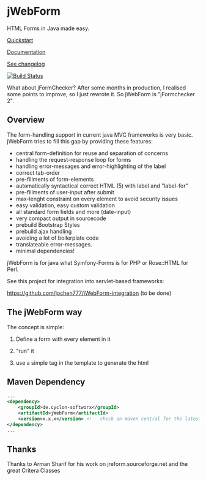 # jWebForm

HTML Forms in Java made easy.  

[Quickstart](doc/quickstart.md)

[Documentation](doc/start.md)

[See changelog](doc/CHANGELOG.md)

[![Build Status](https://travis-ci.org/jochen777/jFormchecker.svg?branch=master)](https://travis-ci.org/jochen777/jFormchecker)

What about jFormChecker? After some months in production, I realised some points to improve, so I just rewrote it. So jWebForm is "jFormchecker 2". 

## Overview

The form-handling support in current java MVC frameworks is very basic. jWebForm tries to fill this gap by providing these features:

* central form-definition for reuse and separation of concerns
* handling the request-response loop for forms
* handling error-messages and error-highlighting of the label
* correct tab-order
* pre-fillments of form-elements
* automatically syntactical correct HTML (5) with label and "label-for"
* pre-fillments of user-input after submit
* max-lenght constraint on every element to avoid security issues
* easy validation, easy custom validation
* all standard form fields and more (date-input)
* very compact output in sourcecode
* prebuild Bootstrap Styles
* prebuild ajax handling
* avoiding a lot of boilerplate code
* translateable error-messages.
* minimal dependencies!

jWebForm is for java what Symfony-Forms is for PHP or Rose::HTML for Perl.

See this project for integration into servlet-based frameworks:

https://github.com/jochen777/jWebForm-integration (to be done)



## The jWebForm way

The concept is simple: 

1. Define a form with every element in it

2. "run" it

3. use a simple tag in the template to generate the html




## Maven Dependency
```xml
...
<dependency>
    <groupId>de.cyclon-softworx</groupId>
    <artifactId>jWebForm</artifactId>
    <version>x.x.x</version> <!-- check on maven central for the latest version -->
</dependency>
...
```


## Thanks

Thanks to Arman Sharif for his work on jreform.sourceforge.net and the great Critera Classes
